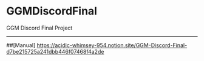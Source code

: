 # GGMDiscordFinal
GGM Discord Final Project

***

##[Manual]
https://acidic-whimsey-954.notion.site/GGM-Discord-Final-d7be215725a241dbb446f07468f4a2de

